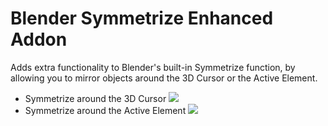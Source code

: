 # Blender Symmetrize Enhanced Addon
Adds extra functionality to Blender's built-in Symmetrize function, by allowing you to mirror objects around the 3D Cursor or the Active Element.

- Symmetrize around the 3D Cursor
![](gif/3d_cursor.gif)
- Symmetrize around the Active Element
![](gif/active_element.gif)